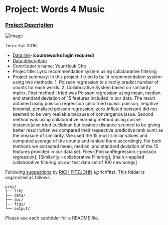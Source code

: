 # Project: Words 4 Music

### [Project Description](doc/Project4_desc.md)

![image](http://cdn.newsapi.com.au/image/v1/f7131c018870330120dbe4b73bb7695c?width=650)

Term: Fall 2016

+ [Data link](https://courseworks2.columbia.edu/courses/11849/files/folder/Project_Files?preview=763391)-(**courseworks login required**)
+ [Data description](doc/readme.html)
+ Contributor's name: YounHyuk Cho
+ Projec title: Lyric recommendation system using collaborative filtering
+ Project summary: In this project, I tried to build recommendation system using two methods: 1. Poisson regression to directly predict number of counts for each words. 2. Collaborative System based on similarity matrix. First method I tried was Poisson regression using mean, median and standard deviation of 15 features included in our data. The result obtained using poisson regression (also tried quassi poisson, negative binomial, penalized poisson regression, zero-inflated poisson) did not seemed to be very realiable because of convergence issue. Second method was using collaborative learning method using cosine distance(also tried euclidean but cosinde distance seemed to be giving better result when we compared their respective predictive rank sum) as the measure of similarity. We used the 15 most similar values and computed average of the counts and ranked them accordingly. For both methods we extracted mean, median, and standard deviation of the 15 features provided in our data set. Files-[PoissonRegression.r-poisson regression], [Similarity.r-collaborative Filtering], [main.r-applied collaborative filtering on our test data set of 100 new songs]  
	
Following [suggestions](http://nicercode.github.io/blog/2013-04-05-projects/) by [RICH FITZJOHN](http://nicercode.github.io/about/#Team) (@richfitz). This folder is orgarnized as follows.

```
proj/
├── lib/
├── data/
├── doc/
├── figs/
└── output/
```

Please see each subfolder for a README file.
